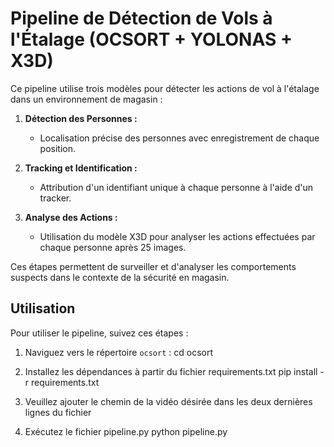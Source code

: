 # Pipeline de Détection de Vols à l'Étalage (OCSORT + YOLONAS + X3D)

Ce pipeline utilise trois modèles pour détecter les actions de vol à l'étalage dans un environnement de magasin :

1. **Détection des Personnes :**
   - Localisation précise des personnes avec enregistrement de chaque position.
   
2. **Tracking et Identification :**
   - Attribution d'un identifiant unique à chaque personne à l'aide d'un tracker.

3. **Analyse des Actions :**
   - Utilisation du modèle X3D pour analyser les actions effectuées par chaque personne après 25 images.

Ces étapes permettent de surveiller et d'analyser les comportements suspects dans le contexte de la sécurité en magasin.

## Utilisation

Pour utiliser le pipeline, suivez ces étapes :

1. Naviguez vers le répertoire `ocsort` :
   cd ocsort
2. Installez les dépendances à partir du fichier requirements.txt 
   pip install -r requirements.txt
3. Veuillez ajouter le chemin de la vidéo désirée dans les deux dernières lignes du fichier

4. Exécutez le fichier pipeline.py
   python pipeline.py
